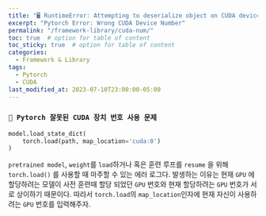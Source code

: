 ```yaml
---
title: "🖥️ RuntimeError: Attempting to deserialize object on CUDA device 2 but torch.cuda.device_count() is 1. Please use torch.load with map_location to map your storages to an existing device"
excerpt: "Pytorch Error: Wrong CUDA Device Number"
permalink: "/framework-library/cuda-num/"
toc: true  # option for table of content
toc_sticky: true  # option for table of content
categories:
  - Framework & Library
tags:
  - Pytorch
  - CUDA
last_modified_at: 2023-07-10T23:00:00-05:00
---
```


### `🔢 Pytorch 잘못된 CUDA 장치 번호 사용 문제`

```python
model.load_state_dict(
    torch.load(path, map_location='cuda:0') 
)
```

`pretrained model`, `weight`를 `load`하거나 혹은 훈련 루프를 `resume` 을 위해 `torch.load()` 를 사용할 때 마주할 수 있는 에러 로그다. 발생하는 이유는 현재 `GPU` 에 할당하려는 모델이 사전 훈련때 할당 되었던 `GPU` 번호와 현재 할당하려는 `GPU` 번호가 서로 상이하기 때문이다. 따라서 `torch.load`의 `map_location`인자에 현재 자신이 사용하려는 `GPU` 번호를 입력해주자.